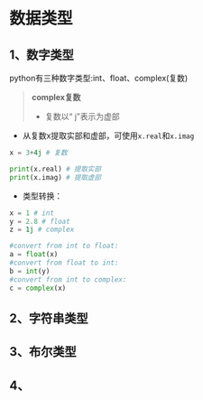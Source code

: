 # 数据类型

## 1、数字类型

python有三种数字类型:int、float、complex(复数)

> **complex复数**
>
> - 复数以“ j”表示为虚部

- 从复数x提取实部和虚部，可使用`x.real`和`x.imag`

```python
x = 3+4j # 复数

print(x.real) # 提取实部
print(x.imag) # 提取虚部
```

- 类型转换：

```python
x = 1 # int
y = 2.8 # float
z = 1j # complex

#convert from int to float:
a = float(x)
#convert from float to int:
b = int(y)
#convert from int to complex:
c = complex(x)
```

## 2、字符串类型



## 3、布尔类型



## 4、